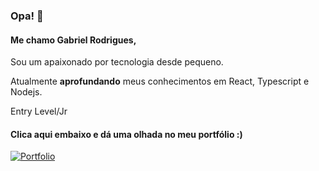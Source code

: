### Opa! 👋
#### Me chamo Gabriel Rodrigues, 
Sou um apaixonado por tecnologia desde pequeno.

Atualmente **aprofundando** meus conhecimentos em React, Typescript e Nodejs.

Entry Level/Jr

#### Clica aqui embaixo e dá uma olhada no meu portfólio :)

[![Portfolio](https://img.shields.io/badge/dev.to-0A0A0A?style=for-the-badge&logo=devdotto&logoColor=white)](https://s3.sa-east-1.amazonaws.com/rdsgabriel.dev/triangle/index.html)
